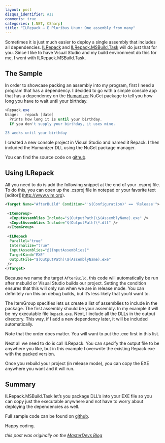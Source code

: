 ```yaml
---
layout: post
disqus_identifier: #11
comments: true
categories: [.NET, CSharp]
title: "ILRepack – E Pluribus Unum: One assembly from many"
---
```


Sometimes it is just much easier to deploy a single assembly that includes all dependencies.  [ILRepack](https://github.com/gluck/il-repack) and [ILRepack.MSBuild.Task](https://github.com/peters/ILRepack.MSBuild.Task) will do just that for you.  Since I like to have Visual Studio and my build environment do this for me, I went with ILRepack.MSBuild.Task.

## The Sample

In order to showcase packing an assembly into my program, first I need a program that has a dependency.  I decided to go with a simple console app that has a dependency on the [Humanizer](https://www.nuget.org/packages/Humanizer) NuGet package to tell you how long you have to wait until your birthday. 

```powershell
>Repack.exe
Usage:   repack [date]
  Prints how long it is until your birthday.
  If you don't supply your birthday, it uses mine.
 
23 weeks until your birthday
```

I created a new console project in Visual Studio and named it Repack.  I then included the Humanizer DLL using the NuGet package manager. 

You can find the source code on [github](https://github.com/jquintus/spikes/tree/master/ConsoleApps/Repack).

## Using ILRepack

All you need to do is add the following snippet at the end of your .csproj file.  To do this, you can open up the .csproj file in notepad or your favorite text [editor])(http://www.vim.org).

```xml
<Target Name="AfterBuild" Condition="'$(Configuration)' == 'Release'">
 
 <ItemGroup>
  <InputAssemblies Include="$(OutputPath)\$(AssemblyName).exe" />
  <InputAssemblies Include="$(OutputPath)\*.dll" />
 </ItemGroup>
 
 <ILRepack
  Parallel="true"
  Internalize="true"
  InputAssemblies="@(InputAssemblies)"
  TargetKind="EXE"
  OutputFile="$(OutputPath)\$(AssemblyName).exe"
 />
</Target>
```

Because we name the target `AfterBuild`, this code will automatically be run after msbuild or Visual Studio builds our project.  Setting the condition ensures that this will only run when we are in release mode.  You can definitely run this on debug builds, but it’s less likely that you’d want to.

The ItemGroup specifies lets us create a list of assemblies to include in the package.  The first assembly should be your assembly.  In my example it will be my executable file `Repack.exe`.  Next, I include all the DLLs in the output directory.  This way, if I add a new dependency later, it will be included automatically.

Note that the order does matter.  You will want to put the .exe first in this list.

Next all we need to do is call ILRepack.  You can specify the output file to be anywhere you like, but in this example I overwrite the existing Repack.exe with the packed version.

Once you rebuild your project (in release mode), you can copy the EXE anywhere you want and it will run. 

## Summary

ILRepack.MSBuild.Task let’s you package DLL’s into your EXE file so you can copy just the executable anywhere and not have to worry about deploying the dependencies as well.

Full sample code can be found on [github](https://github.com/jquintus/spikes/tree/master/ConsoleApps/Repack).

Happy coding.

_this post was originally on the [MasterDevs Blog](http://blog.masterdevs.com/ilrepack/)_
